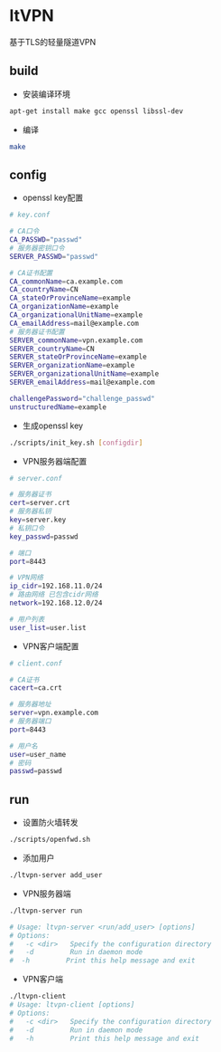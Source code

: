 # ltVPN

基于TLS的轻量隧道VPN

## build

- 安装编译环境

```bash
apt-get install make gcc openssl libssl-dev
```

- 编译

```bash
make
```

## config

- openssl key配置

```bash
# key.conf

# CA口令
CA_PASSWD="passwd"
# 服务器密钥口令
SERVER_PASSWD="passwd"

# CA证书配置
CA_commonName=ca.example.com
CA_countryName=CN
CA_stateOrProvinceName=example
CA_organizationName=example
CA_organizationalUnitName=example
CA_emailAddress=mail@example.com
# 服务器证书配置
SERVER_commonName=vpn.example.com
SERVER_countryName=CN
SERVER_stateOrProvinceName=example
SERVER_organizationName=example
SERVER_organizationalUnitName=example
SERVER_emailAddress=mail@example.com

challengePassword="challenge_passwd"
unstructuredName=example
```

- 生成openssl key

```bash
./scripts/init_key.sh [configdir]
```

- VPN服务器端配置

```bash
# server.conf

# 服务器证书
cert=server.crt
# 服务器私钥
key=server.key
# 私钥口令
key_passwd=passwd

# 端口
port=8443

# VPN网络
ip_cidr=192.168.11.0/24
# 路由网络 已包含cidr网络
network=192.168.12.0/24

# 用户列表
user_list=user.list
```

- VPN客户端配置

```bash
# client.conf

# CA证书
cacert=ca.crt

# 服务器地址
server=vpn.example.com
# 服务器端口
port=8443

# 用户名
user=user_name
# 密码
passwd=passwd
```

## run

- 设置防火墙转发

```bash
./scripts/openfwd.sh
```

- 添加用户

```bash
./ltvpn-server add_user
```

- VPN服务器端

```bash
./ltvpn-server run

# Usage: ltvpn-server <run/add_user> [options]
# Options:
#   -c <dir>   Specify the configuration directory
#   -d         Run in daemon mode
#  -h         Print this help message and exit
```

- VPN客户端

```bash
./ltvpn-client
# Usage: ltvpn-client [options]
# Options:
#   -c <dir>   Specify the configuration directory
#   -d         Run in daemon mode
#   -h         Print this help message and exit
```